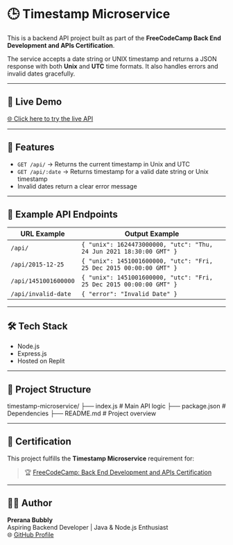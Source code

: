 # 🕒 Timestamp Microservice

This is a backend API project built as part of the **FreeCodeCamp Back End Development and APIs Certification**.

The service accepts a date string or UNIX timestamp and returns a JSON response with both **Unix** and **UTC** time formats. It also handles errors and invalid dates gracefully.

---

## 🔗 Live Demo

[🌐 Click here to try the live API](https://7606f898-8871-40ea-a1b6-14c3489d7ef5-00-flppw179tsjr.pike.replit.dev)

---

## 📌 Features

- `GET /api/` → Returns the current timestamp in Unix and UTC
- `GET /api/:date` → Returns timestamp for a valid date string or Unix timestamp
- Invalid dates return a clear error message

---

## 🧪 Example API Endpoints

| URL Example                                          | Output Example                                                      |
|------------------------------------------------------|-------------------------------------------------------------        |
| `/api/`                                              | `{ "unix": 1624473000000, "utc": "Thu, 24 Jun 2021 18:30:00 GMT" }` |
| `/api/2015-12-25`                                    | `{ "unix": 1451001600000, "utc": "Fri, 25 Dec 2015 00:00:00 GMT" }` |
| `/api/1451001600000`                                 | `{ "unix": 1451001600000, "utc": "Fri, 25 Dec 2015 00:00:00 GMT" }` |
| `/api/invalid-date`                                  | `{ "error": "Invalid Date" }`                                       |

---

## 🛠 Tech Stack

- Node.js
- Express.js
- Hosted on Replit

---

## 📁 Project Structure

timestamp-microservice/
├── index.js # Main API logic
├── package.json # Dependencies
├── README.md # Project overview



---

## 📜 Certification

This project fulfills the **Timestamp Microservice** requirement for:
> 🏆 [FreeCodeCamp: Back End Development and APIs Certification](https://www.freecodecamp.org/)

---

## 🙋‍♀️ Author

**Prerana Bubbly**  
Aspiring Backend Developer | Java & Node.js Enthusiast  
🌐 [GitHub Profile](https://github.com/preranababali)


